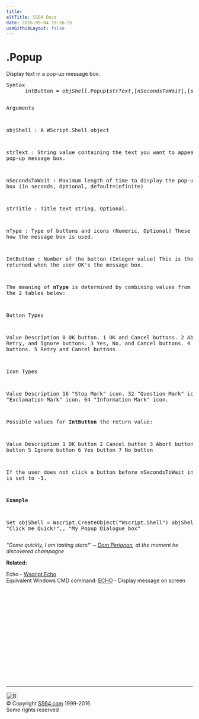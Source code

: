 ```yaml
---
title:
altTitle: SS64 Docs
date: 2016-09-04 19:26:55
useGithubLayout: false
---
```

<!-- #BeginLibraryItem "/Library/head_vb.lbi" --><!-- #EndLibraryItem --><h1>.Popup </h1> 
<p>Display text in a pop-up message box. </p>
<pre>Syntax
      intButton = <i>objShell</i>.Popup<b>(</b><i>strText</i>,[<i>nSecondsToWait</i>],[<i>strTitle</i>],[<i>nType</i>]<b>)</b> 

Arguments

   objShell       : A WScript.Shell object

   strText        : String value containing the text you want to appear
                    in the pop-up message box. 

   nSecondsToWait : Maximum length of time to display the pop-up message
                    box (in seconds, Optional, default=infinite)

   strTitle       : Title text string, Optional. 

   nType          : Type of buttons and icons (Numeric, Optional)
                    These determine how the message box is used. 

   IntButton      : Number of the button (Integer value) 
                    This is the value returned when the user OK's the message box. 

The meaning of <b>nType</b> is determined by combining values from the 2 tables below:

Button Types

  Value Description 
    0   OK button. 
    1   OK and Cancel buttons. 
    2   Abort, Retry, and Ignore buttons. 
    3   Yes, No, and Cancel buttons. 
    4   Yes and No buttons. 
    5   Retry and Cancel buttons. 
   
Icon Types
   
   Value Description 
    16  "Stop Mark" icon. 
    32  "Question Mark" icon. 
    48  "Exclamation Mark" icon. 
    64  "Information Mark" icon. 

Possible values for <b>IntButton </b>the return value:

Value Description 
   1  OK button 
   2  Cancel button 
   3  Abort button 
   4  Retry button 
   5  Ignore button 
   6  Yes button 
   7  No button

If the user does not click a button before nSecondsToWait
intButton is set to -1. 
         
<b>Example</b>

Set objShell = Wscript.CreateObject("Wscript.Shell")
objShell.Popup "Click me Quick!",, "My Popup Dialogue box"</pre>
<p><i>“Come quickly, I am tasting stars!” ~ <a href="http://en.wikipedia.org/wiki/Dom_Perignon_(person)">Dom Perignon</a>, at the moment he discovered champagne </i></p>
<p><b>Related:</b></p>
<p>  Echo - <a href="echo.html">Wscript.Echo</a><br>
  Equivalent Windows CMD command: 
<a href="../nt/echo.html">ECHO</a> - Display message on screen</p><!-- #BeginLibraryItem "/Library/foot_vb.lbi" --><p>
<!-- VB300 -->
<ins class="adsbygoogle" style="display:inline-block;width:300px;height:250px" data-ad-client="ca-pub-6140977852749469" data-ad-slot="1683739502"></ins>
<script>
(adsbygoogle = window.adsbygoogle || []).push({});
</script></p>
<hr>
<div id="bl" class="footer"><a href="popup.html#"><img src="../images/top.png" width="30" height="22" alt="Back to the Top"></a></div>
<div id="br" class="footer, tagline">© Copyright <a href="../index.html">SS64.com</a> 1999-2016<br>
Some rights reserved</div><!-- #EndLibraryItem -->

